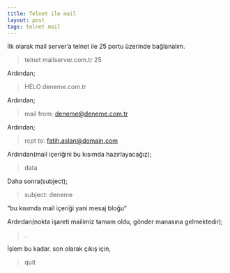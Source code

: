 ```yaml
---
title: Telnet ile mail
layout: post
tags: telnet mail
---
```


İlk olarak mail server’a telnet ile 25 portu üzerinde bağlanalım.

> telnet mailserver.com.tr 25

Ardından;

> HELO deneme.com.tr

Ardından;

> mail from: deneme@deneme.com.tr

Ardından;

> rcpt to: fatih.aslan@domain.com

Ardından(mail içeriğini bu kısımda hazırlayacağız);

> data

Daha sonra(subject);

> subject: deneme

“bu kısımda mail içeriği yani mesaj bloğu“

Ardırdan(nokta işareti mailimiz tamam oldu, gönder manasına gelmektedir);

> .

İşlem bu kadar. son olarak çıkış için,
> quit